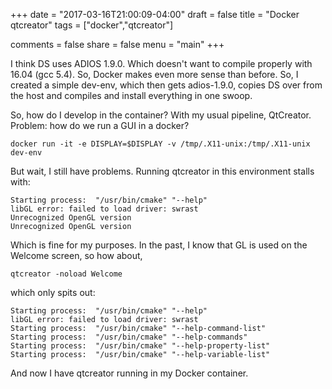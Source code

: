 +++
date = "2017-03-16T21:00:09-04:00"
draft = false
title = "Docker qtcreator"
tags = ["docker","qtcreator"]

comments = false
share = false
menu = "main"
+++

I think DS uses ADIOS 1.9.0. Which doesn't want to compile properly with 16.04 (gcc 5.4). So, Docker makes even more sense than before. 
So, I created a simple dev-env, which then gets adios-1.9.0, copies DS over from the host and compiles and install everything in one swoop.

So, how do I develop in the container? With my usual pipeline, QtCreator. Problem: how do we run a GUI in a docker?

~~~~
docker run -it -e DISPLAY=$DISPLAY -v /tmp/.X11-unix:/tmp/.X11-unix dev-env
~~~~

But wait, I still have problems. Running qtcreator in this environment stalls with:

~~~~
Starting process:  "/usr/bin/cmake" "--help" 
libGL error: failed to load driver: swrast
Unrecognized OpenGL version
Unrecognized OpenGL version
~~~~

Which is fine for my purposes. In the past, I know that GL is used on the Welcome screen, so how about,

~~~~
qtcreator -noload Welcome
~~~~

which only spits out:

~~~~
Starting process:  "/usr/bin/cmake" "--help" 
libGL error: failed to load driver: swrast
Starting process:  "/usr/bin/cmake" "--help-command-list" 
Starting process:  "/usr/bin/cmake" "--help-commands" 
Starting process:  "/usr/bin/cmake" "--help-property-list" 
Starting process:  "/usr/bin/cmake" "--help-variable-list"
~~~~


And now I have qtcreator running in my Docker container.